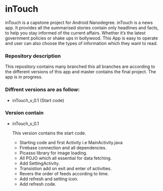 # inTouch

inTouch is a capstone project for Android Nanodegree. inTouch is a news app. It provides all the summarised stories contain only headlines and facts, to help you stay informed of the current affairs. Whether it’s the latest government policies or shake ups in bollywood. This App is easy to operate and user can also choose the types of information which they want to read.

### Repository description 

This repository contains many branched this all branches are according to the different versions of this app and master contains the final project.
The app is in progress. 

### Diffrent versions are as follow:
  * inTouch_v_0.1 (Start code)

### Version contain
  * inTouch_v_0.1 
  
    This version contains the start code. 
    * Starting code and first Activity i.e MainActivity.java
    * Firebase connection and all dependencies.
    * Picasso library for image loading.
    * All POJO which all essential for data fetching.
    * Add SettingActivity.
    * Transistion add on exit and enter of activities.
    * Revers the order of feeds according to time.
    * Add refresh and setting icon.
    * Add refresh code.
    
